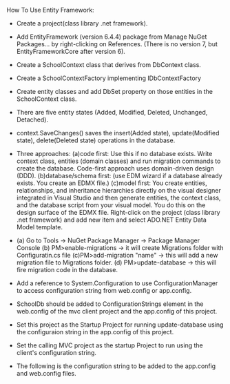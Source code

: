 ﻿How To Use Entity Framework:
- Create a project(class library .net framework).
- Add EntityFramework (version 6.4.4) package from Manage NuGet Packages... by right-clicking on References. (There is no version 7, but EntityFrameworkCore after version 6).
- Create a SchoolContext class that derives from DbContext class.
- Create a SchoolContextFactory implementing IDbContextFactory<SchoolContext>
- Create entity classes and add DbSet property on those entities in the SchoolContext class.
- There are five entity states (Added, Modified, Deleted, Unchanged, Detached).
- context.SaveChanges() saves the insert(Added state), update(Modified state), delete(Deleted state) operations in the database.
- Three approaches: 
	(a)code first: Use this if no database exists. Write context class, entities (domain classes) and run migration commands to 
				   create the database. Code-first approach uses domain-driven design (DDD).
	(b)database/schema first: (use EDM wizard if a database already exists. You create an EDMX file.)
	(c)model first: You create entities, relationships, and inheritance hierarchies directly on the visual designer
					integrated in Visual Studio and then generate entities, the context class, and the database script from your visual model.
					You do this on the design surface of the EDMX file. Right-click on the project (class library .net framework) and add new item
					and select ADO.NET Entity Data Model template.

 
- (a) Go to Tools -> NuGet Package Manager -> Package Manager Console (b) PM>enable-migrations -> it will create Migrations folder 
	   with Configuratin.cs file (c)PM>add-migration "name" -> this will add a new migration file to Migrations folder. (d) PM>update-database -> this will fire migration code in the database.
- Add a reference to System.Configuration to use ConfigurationManager to access configuration string from web.config or app.config.
- SchoolDb should be added to ConfigurationStrings element in the web.config of the mvc client project and the app.config of this project.
- Set this project as the Startup Project for running update-database using the configuraion string in the app.config of this project.
- Set the calling MVC project as the startup Project to run using the client's configuration string.
- The following is the configuration string to be added to the app.config and web.config files.
      <connectionStrings>
         <add name="SchoolDb"
              connectionString="Data Source=localhost; Initial Catalog=SchoolDb; Integrated Security=True;"
                     providerName="System.Data.SqlClient" />
      </connectionStrings>
